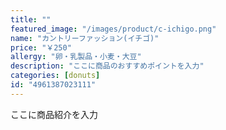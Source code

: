 ```yaml
---
title: ""
featured_image: "/images/product/c-ichigo.png"
name: "カントリーファッション(イチゴ)"
price: "￥250"
allergy: "卵・乳製品・小麦・大豆"
description: "ここに商品のおすすめポイントを入力"
categories: [donuts]
id: "4961387023111"
---
```


ここに商品紹介を入力
